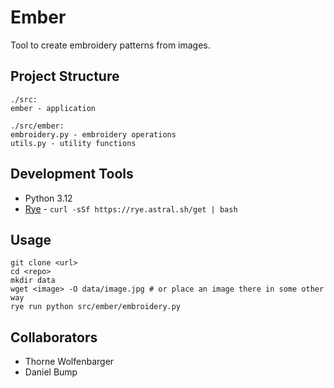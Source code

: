 # Ember

Tool to create embroidery patterns from images.

## Project Structure
```
./src:
ember - application

./src/ember:
embroidery.py - embroidery operations
utils.py - utility functions
```

## Development Tools
- Python 3.12
- [Rye](https://rye.astral.sh/) - `curl -sSf https://rye.astral.sh/get | bash`

## Usage
```
git clone <url>
cd <repo>
mkdir data
wget <image> -O data/image.jpg # or place an image there in some other way
rye run python src/ember/embroidery.py
```

## Collaborators
- Thorne Wolfenbarger
- Daniel Bump